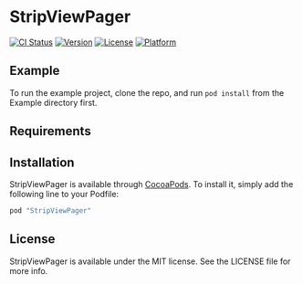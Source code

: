 # StripViewPager

[![CI Status](http://img.shields.io/travis/TrungP1/StripViewPager.svg?style=flat)](https://travis-ci.org/TrungP1/StripViewPager)
[![Version](https://img.shields.io/cocoapods/v/StripViewPager.svg?style=flat)](http://cocoapods.org/pods/StripViewPager)
[![License](https://img.shields.io/cocoapods/l/StripViewPager.svg?style=flat)](http://cocoapods.org/pods/StripViewPager)
[![Platform](https://img.shields.io/cocoapods/p/StripViewPager.svg?style=flat)](http://cocoapods.org/pods/StripViewPager)

## Example

To run the example project, clone the repo, and run `pod install` from the Example directory first.

## Requirements

## Installation

StripViewPager is available through [CocoaPods](http://cocoapods.org). To install
it, simply add the following line to your Podfile:

```ruby
pod "StripViewPager"
```

## License

StripViewPager is available under the MIT license. See the LICENSE file for more info.

